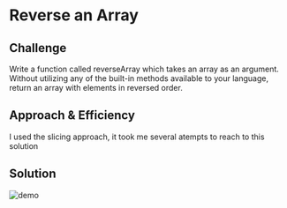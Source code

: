 # Reverse an Array


## Challenge
Write a function called reverseArray which takes an array as an argument. Without utilizing any of the built-in methods available to your language, return an array with elements in reversed order.
## Approach & Efficiency
I used the slicing approach, it took me several atempts to reach to this solution
## Solution
![demo](../../assets/array_reverse.png)
